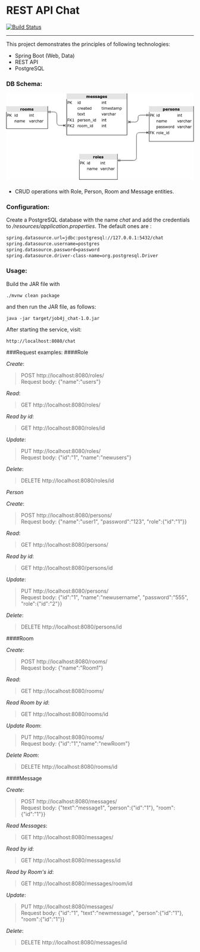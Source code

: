 # REST API Chat  
[![Build Status](https://travis-ci.com/amasterenko/job4j_chat.svg?branch=master)](https://travis-ci.com/amasterenko/job4j_chat)  

---  
This project demonstrates the principles of following technologies:
- Spring Boot (Web, Data)
- REST API
- PostgreSQL 

### DB Schema:  

![ScreenShot](img/chat_db.png)
  
#### 
- CRUD operations with Role, Person, Room and Message entities.  

### Configuration:    
Create a PostgreSQL database with the name _chat_ and add the credentials to _/resources/application.properties_.
The default ones are :
```
spring.datasource.url=jdbc:postgresql://127.0.0.1:5432/chat
spring.datasource.username=postgres
spring.datasource.password=password
spring.datasource.driver-class-name=org.postgresql.Driver
```

### Usage:  
Build the JAR file with
```
./mvnw clean package
```
and then run the JAR file, as follows:  
```
java -jar target/job4j_chat-1.0.jar
```
After starting the service, visit:  
```
http://localhost:8080/chat
```

###Request examples:
####Role  

_Create_:    
>POST http://localhost:8080/roles/    
>Request body: {"name":"users"}  

_Read_:   
>GET http://localhost:8080/roles/  

_Read by id_:  
>GET http://localhost:8080/roles/id   

_Update_:    
>PUT http://localhost:8080/roles/    
>Request body: {"id":"1", "name":"newusers"}    

_Delete_:  
>DELETE http://localhost:8080/roles/id  

_Person_

_Create_:  
>POST http://localhost:8080/persons/    
>Request body: {"name":"user1", "password":"123", "role":{"id":"1"}}    

_Read_:  
>GET http://localhost:8080/persons/      

_Read by id_:    
>GET http://localhost:8080/persons/id      

_Update_:    
>PUT http://localhost:8080/persons/    
>Request body: {"id":"1", "name":"newusername", "password":"555", "role":{"id":"2"}}  

_Delete_:  
>DELETE http://localhost:8080/persons/id  

####Room

_Create_:    
>POST http://localhost:8080/rooms/   
>Request body: {"name":"Room1"}  

_Read_:  
>GET http://localhost:8080/rooms/  

_Read Room by id_:  
>GET http://localhost:8080/rooms/id  

_Update Room_:    
>PUT http://localhost:8080/rooms/    
>Request body: {"id":"1","name":"newRoom"}  

_Delete Room_:  
>DELETE http://localhost:8080/rooms/id  

####Message

_Create_:    
>POST http://localhost:8080/messages/   
Request body: {"text":"message1", "person":{"id":"1"}, "room":{"id":"1"}}

_Read Messages_:  
>GET http://localhost:8080/messages/

_Read by id_:  
>GET http://localhost:8080/messagess/id

_Read by Room's id_:  
>GET http://localhost:8080/messages/room/id

_Update_:    
>PUT http://localhost:8080/messages/    
Request body: {"id":"1", "text":"newmessage", "person":{"id":"1"}, "room":{"id":"1"}}

_Delete_:  
>DELETE http://localhost:8080/messages/id 